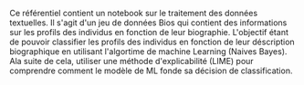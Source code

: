 Ce référentiel contient un notebook sur le traitement des données textuelles.
Il s'agit d'un jeu de données Bios qui contient des informations sur les profils des individus en fonction de leur biographie.
L'objectif étant de pouvoir classifier les profils des individus en fonction de leur déscription biographique en utilisant l'algortime de machine Learning (Naives Bayes).
Ala suite de cela, utiliser une méthode d'explicabilité (LIME) pour comprendre comment le modèle de ML fonde sa décision de classification.
